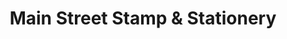 ---
title: "Main Street Stamp & Stationery"
url: /tigard/main-street-stamp-und-stationery/
shop: Schreibwaren
---